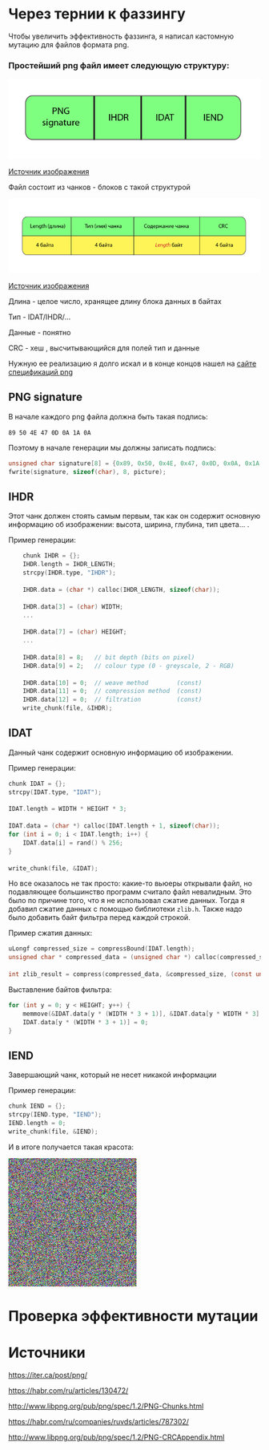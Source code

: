 # Через тернии к фаззингу
Чтобы увеличить эффективность фаззинга, я написал кастомную мутацию для файлов формата png.

### Простейший png файл имеет следующую структуру:

![1](/images/1.png)

[Источник изображения](https://habr.com/ru/articles/130472/)


Файл состоит из чанков - блоков с такой структурой

![1](/images/2.png)

[Источник изображения](https://habr.com/ru/articles/130472/)

Длина - целое число, хранящее длину блока данных в байтах

Тип - IDAT/IHDR/...

Данные - понятно

CRC - хеш , высчитывающийся для полей тип и данные

Нужную ее реализацию я долго искал и в конце концов нашел на [сайте спецификаций png](http://www.libpng.org/pub/png/spec/1.2/PNG-CRCAppendix.html)

## PNG signature
В начале каждого png файла должна быть такая подпись:

`89 50 4E 47 0D 0A 1A 0A`

Поэтому в начале генерации мы должны записать подпись:
```C
unsigned char signature[8] = {0x89, 0x50, 0x4E, 0x47, 0x0D, 0x0A, 0x1A, 0x0A};
fwrite(signature, sizeof(char), 8, picture);
```
## IHDR
Этот чанк должен стоять самым первым, так как он содержит основную информацию об изображении: высота, ширина, глубина, тип цвета... . 

Пример генерации:

```C
    chunk IHDR = {};
    IHDR.length = IHDR_LENGTH;     
    strcpy(IHDR.type, "IHDR");  

    IHDR.data = (char *) calloc(IHDR_LENGTH, sizeof(char));

    IHDR.data[3] = (char) WIDTH;            
    ...

    IHDR.data[7] = (char) HEIGHT;
    ...

    IHDR.data[8] = 8;   // bit depth (bits on pixel) 
    IHDR.data[9] = 2;   // colour type (0 - greyscale, 2 - RGB)

    IHDR.data[10] = 0;  // weave method        (const)
    IHDR.data[11] = 0;  // compression method  (const)
    IHDR.data[12] = 0;  // filtration          (const)
    write_chunk(file, &IHDR);
```

## IDAT
Данный чанк содержит основную информацию об изображении.

Пример генерации:

```C
chunk IDAT = {};
strcpy(IDAT.type, "IDAT");

IDAT.length = WIDTH * HEIGHT * 3;

IDAT.data = (char *) calloc(IDAT.length + 1, sizeof(char));
for (int i = 0; i < IDAT.length; i++) {
    IDAT.data[i] = rand() % 256;
}

write_chunk(file, &IDAT);
```

Но все оказалось не так просто: какие-то вьюеры открывали файл, но подавляющее большинство программ считало файл невалидным. Это было по причине того, что я не использовал сжатие данных. Тогда я добавил сжатие данных с помощью библиотеки `zlib.h`. Также надо было добавить байт фильтра перед каждой строкой.


Пример сжатия данных:
```C
uLongf compressed_size = compressBound(IDAT.length);
unsigned char * compressed_data = (unsigned char *) calloc(compressed_size,1);

int zlib_result = compress(compressed_data, &compressed_size, (const unsigned char *)IDAT.data, IDAT.length);

```

Выставление байтов фильтра:
```C
for (int y = 0; y < HEIGHT; y++) {
    memmove(&IDAT.data[y * (WIDTH * 3 + 1)], &IDAT.data[y * WIDTH * 3], WIDTH * 3);  
    IDAT.data[y * (WIDTH * 3 + 1)] = 0; 
}
```



## IEND
Завершающий чанк, который не несет никакой информации


Пример генерации:
```C
chunk IEND = {};
strcpy(IEND.type, "IEND");
IEND.length = 0;
write_chunk(file, &IEND);
```
И в итоге получается такая красота:

![alt text](images/txt.png)

# Проверка эффективности мутации


# Источники

https://iter.ca/post/png/

https://habr.com/ru/articles/130472/

http://www.libpng.org/pub/png/spec/1.2/PNG-Chunks.html

https://habr.com/ru/companies/ruvds/articles/787302/

http://www.libpng.org/pub/png/spec/1.2/PNG-CRCAppendix.html
